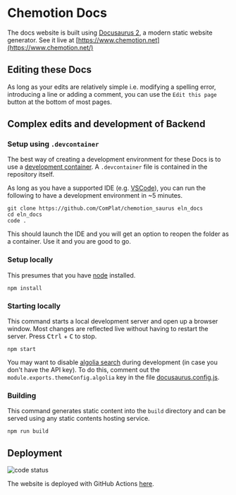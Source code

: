 # Chemotion Docs

The docs website is built using [Docusaurus 2](https://v2.docusaurus.io/), a modern static website generator. See it live at [https://www.chemotion.net](https://www.chemotion.net/)

## Editing these Docs

As long as your edits are relatively simple i.e. modifying a spelling error, introducing a line or adding a comment, you can use the `Edit this page` button at the bottom of most pages.

## Complex edits and development of Backend

### Setup using `.devcontainer`

The best way of creating a development environment for these Docs is to use a [development container](https://containers.dev/). A `.devcontainer` file is contained in the repository itself.

As long as you have a supported IDE (e.g. [VSCode](https://code.visualstudio.com/)), you can run the following to have a development environment in ~5 minutes.

```shell
git clone https://github.com/ComPlat/chemotion_saurus eln_docs
cd eln_docs
code .
```

This should launch the IDE and you will get an option to reopen the folder as a container. Use it and you are good to go.

### Setup locally

This presumes that you have [node](https://nodejs.org/) installed.

```console
npm install
```

### Starting locally

This command starts a local development server and open up a browser window. Most changes are reflected live without having to restart the server. Press <kbd>Ctrl</kbd> + <kbd>C</kbd> to stop.

```console
npm start
```

You may want to disable [algolia search](https://docusaurus.io/docs/search#using-algolia-docsearch) during development (in case you don't have the API key). To do this, comment out the `module.exports.themeConfig.algolia` key in the file [docusaurus.config.js](docusaurus.config.js).

### Building

This command generates static content into the `build` directory and can be served using any static contents hosting service.

```console
npm run build
```

## Deployment

![code status](https://github.com/ComPlat/chemotion_saurus/actions/workflows/build.yml/badge.svg)

The website is deployed with GitHub Actions [here](https://github.com/ComPlat/chemotion_saurus/blob/aa6fe5cc1ade8517f855a7df1ef4f6d648c67f26/.github/workflows/build.yml#L40).
